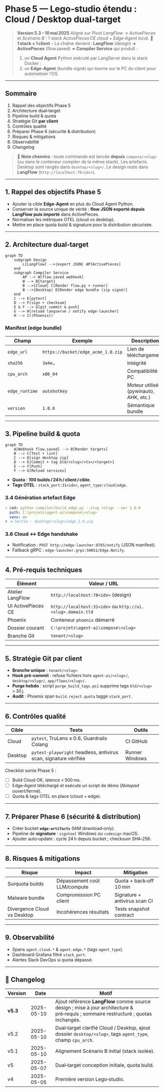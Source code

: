 # Phase 5 — Lego‑studio étendu : Cloud / Desktop dual‑target

> **Version 5.3 – 10 mai 2025**
> Aligné sur *Pivot LangFlow → ActivePieces* et *Scénario B : 1 stack ActivePieces CE cloud + Edge‑Agent local*.
> 🧱 **1 stack = 1 client** – La chaîne devient : **LangFlow** (design) ➜ **ActivePieces** (flow\.saved) ➜ **Compiler Service** qui produit :
>
> 1. un **Cloud Agent** Python exécuté par LangServe dans la stack Docker ;
> 2. un **Edge‑Agent** (bundle signé) qui tourne sur le PC du client pour automatiser l’OS.

---

## Sommaire

1. Rappel des objectifs Phase 5
2. Architecture dual‑target
3. Pipeline build & quota
4. Stratégie Git **par client**
5. Contrôles qualité
6. Préparer Phase 6 (sécurité & distribution)
7. Risques & mitigations
8. Observabilité
9. Changelog

> 📌 **Note chemins** : toute commande est lancée **depuis** `compose/<slug>` (ou dans le conteneur *compiler* de la même stack). Les artefacts Desktop sont rangés dans `desktop/<slug>/`. Le design reste dans **LangFlow** (`http://localhost:78<idx>`).

---

## 1. Rappel des objectifs Phase 5

* Ajouter la cible **Edge‑Agent** en plus du Cloud Agent Python.
* Conserver la source unique de vérité : **flow JSON exporté depuis LangFlow puis importé** dans ActivePieces.
* Normaliser les métriques OTEL (cloud vs desktop).
* Mettre en place quota build & signature pour la distribution sécurisée.

---

## 2. Architecture dual‑target

```mermaid
graph TD
    subgraph Design
        L[LangFlow] -->|export JSON| AP[ActivePieces]
    end
    subgraph Compiler Service
        AP --> W[flow.saved webhook]
        W --> B{target}
        B -->|Cloud| C[Render flow.py + runner]
        B -->|Desktop| D[Render edge bundle (zip signé)]
    end
    C --> E[pytest]
    D --> F[sign + checksum]
    E & F --> G[git commit & push]
    G --> H[reload langserve / notify edge-launcher]
    H --> I((Phoenix))
```

### Manifest (edge bundle)

| Champ          | Exemple                            | Description                           |
| -------------- | ---------------------------------- | ------------------------------------- |
| `edge_url`     | `https://bucket/edge_acme_1.0.zip` | Lien de téléchargement                |
| `sha256`       | `3a4e…`                            | Intégrité                             |
| `cpu_arch`     | `x86_64`                           | Compatibilité PC                      |
| `edge_runtime` | `autohotkey`                       | Moteur utilisé (pywinauto, AHK, etc.) |
| `version`      | `1.0.0`                            | Sémantique bundle                     |

---

## 3. Pipeline build & quota

```mermaid
graph TD
    A[Webhook flow.saved] --> B[Render targets]
    B --> C[Test + lint]
    C --> D[sign desktop zip]
    D --> E[Commit + tag bld/<slug>/<ts>/<target>]
    E --> F[Push]
    F --> G[Reload services]
```

* **Quota** : **100 builds / 24 h / client / cible**.
* **Tags OTEL** : `stack_port:31<idx>`, `agent_type:cloud|edge`.

### 3.4 Génération artefact Edge

```yaml
- cmd: python compiler/build_edge.py --slug <slug> --ver 1.0.0
  path: C:\projets\agent-ai\compose\<slug>
  venv: on
# ➜ Sortie : desktop/<slug>/edge_1.0.zip
```

### 3.6 Cloud ↔ Edge handshake

* Notification : `POST http://edge-launcher:8765/notify` (JSON manifest).
* Fallback gRPC : `edge-launcher.grpc:50051/Edge.Notify`.

---

## 4. Pré‑requis techniques

| Élément            | Valeur / URL                                                |
| ------------------ | ----------------------------------------------------------- |
| Atelier LangFlow   | `http://localhost:78<idx>` (design)                         |
| UI ActivePieces CE | `http://localhost:31<idx>` ou `http://ui.<slug>.domain.tld` |
| Phoenix            | Conteneur `phoenix` démarré                                 |
| Dossier courant    | `C:\projets\agent-ai\compose\<slug>`                        |
| Branche Git        | `tenant/<slug>`                                             |

---

## 5. Stratégie Git par client

* **Branche unique** : `tenant/<slug>`.
* **Hook pré‑commit** : refuse fichiers hors `agent-ai/<slug>/`, `desktop/<slug>/`, `app/flows/<slug>/`.
* **Purge hebdo** : script `purge_build_tags.ps1` supprime tags `bld/<slug>` > 30 j.
* **Audit** : Phoenix span `build.reject.quota` taggé `stack_port`.

---

## 6. Contrôles qualité

| Cible   | Tests                                                            | Outils         |
| ------- | ---------------------------------------------------------------- | -------------- |
| Cloud   | `pytest`, TruLens ≥ 0.6, Guardrails Colang                       | CI GitHub      |
| Desktop | `pytest-playwright` headless, antivirus scan, signature vérifiée | Runner Windows |

Checklist sortie Phase 5 :

* [ ] Build Cloud OK, latence < 500 ms.
* [ ] Edge‑Agent téléchargé et exécute un script de démo (*Notepad* ouvert/fermé).
* [ ] Quota & tags OTEL en place (cloud + edge).

---

## 7. Préparer Phase 6 (sécurité & distribution)

* Créer bucket **`edge-artifacts`** (IAM download‑only).
* Pipeline de **signature** : `signtool` Windows ou `codesign` macOS.
* Ajouter auto‑update : cycle 24 h depuis bucket ; checksum SHA‑256.

---

## 8. Risques & mitigations

| Risque                      | Impact                       | Mitigation                    |
| --------------------------- | ---------------------------- | ----------------------------- |
| Surquota builds             | Dépassement coût LLM/compute | Quota + back‑off 10 min       |
| Malware bundle              | Compromission PC client      | Signature + antivirus scan CI |
| Divergence Cloud vs Desktop | Incohérences résultats       | Tests snapshot contract       |

---

## 9. Observabilité

* Spans `agent.cloud.*` & `agent.edge.*` (tags `agent_type`).
* Dashboard Grafana filtré `stack_port`.
* Alertes Slack DevOps si quota dépassé.

---

## 📝 Changelog

| Version  | Date       | Motif                                                                                                                               |
| -------- | ---------- | ----------------------------------------------------------------------------------------------------------------------------------- |
| **v5.3** | 2025-05-10 | Ajout référence **LangFlow** comme source design ; mise à jour architecture & pré‑requis ; sommaire restructuré ; quotas inchangés. |
| v5.2     | 2025-05-10 | Dual‑target clarifié Cloud / Desktop, ajout dossier `desktop/<slug>`, tags `agent_type`, champ `cpu_arch`.                          |
| v5.1     | 2025-05-10 | Alignement Scénario B initial (stack isolée).                                                                                       |
| v5       | 2025-05-07 | Dual‑target conception initiale, quota build.                                                                                       |
| v4       | 2025-05-05 | Première version Lego‑studio.                                                                                                       |
